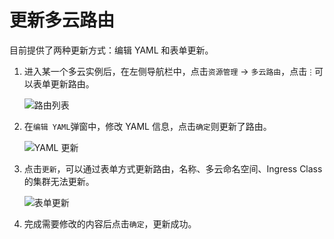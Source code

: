# 更新多云路由

目前提供了两种更新方式：编辑 YAML 和表单更新。

1. 进入某一个多云实例后，在左侧导航栏中，点击`资源管理` -> `多云路由`，点击`⋮`可以表单更新路由。

    ![路由列表](https://docs.daocloud.io/daocloud-docs-images/docs/kairship/images/update-ingress01.png)

2. 在`编辑 YAML`弹窗中，修改 YAML 信息，点击`确定`则更新了路由。

    ![YAML 更新](https://docs.daocloud.io/daocloud-docs-images/docs/kairship/images/update-ingress03.png)

3. 点击`更新`，可以通过表单方式更新路由，名称、多云命名空间、Ingress Class 的集群无法更新。

    ![表单更新](https://docs.daocloud.io/daocloud-docs-images/docs/kairship/images/update-ingress02.png)

4. 完成需要修改的内容后点击`确定`，更新成功。
